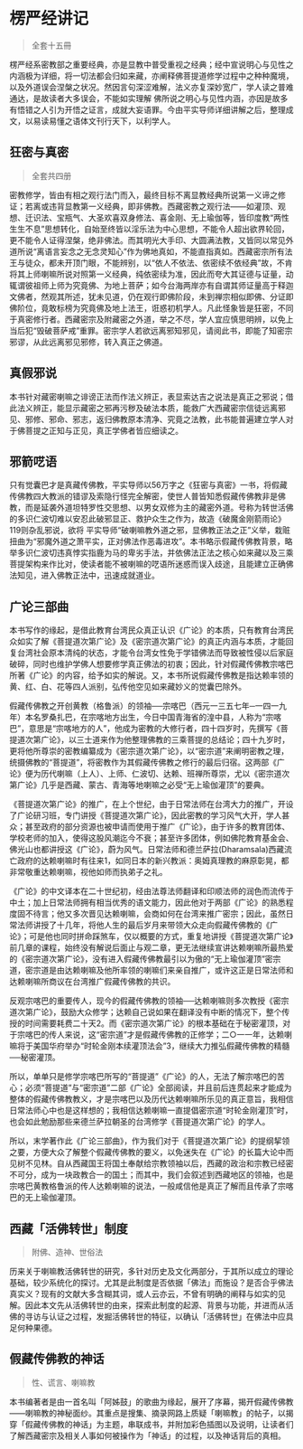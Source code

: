 # 楞严经讲记

> 全套十五冊

楞严经系密教部之重要经典，亦是显教中普受重视之经典；经中宣说明心与见性之内涵极为详细，将一切法都会归如来藏，亦阐释佛菩提道修学过程中之种种魔境，以及外道误会涅槃之状况。然因言句深涩难解，法义亦复深妙宽广，学人读之普难通达，是故读者大多误会，不能如实理解 佛所说之明心与见性内涵，亦因是故多有悟错之人引为开悟之证言，成就大妄语罪。今由平实导师详细讲解之后，整理成文，以易读易懂之语体文刊行天下，以利学人。

## 狂密与真密

> 全套共四册

密教修学，皆由有相之观行法门而入，最终目标不离显教经典所说第一义谛之修证；若离或违背显教第一义经典，即非佛教。西藏密教之观行法——如灌顶、观想、迁识法、宝瓶气、大圣欢喜双身修法、喜金刚、无上瑜伽等，皆印度教“两性生生不息”思想转化，自始至终皆以淫乐法为中心思想，不能令人超出欲界轮回，更不能令人证得涅槃，绝非佛法。而其明光大手印、大圆满法教，又皆同以常见外道所说“离语言妄念之无念灵知心”作为佛地真如，不能直指真如。西藏密宗所有法王与徒众，都未开顶门眼，不能辨别，以“依人不依法、依密续不依经典”故，不肯将其上师喇嘛所说对照第一义经典，纯依密续为准，因此而夸大其证德与证量，动辄谓彼祖师上师为究竟佛、为地上菩萨；如今台海两岸亦有自谓其师证量高于释迦文佛者，然观其所述，犹未见道，仍在观行即佛阶段，未到禅宗相似即佛、分证即佛阶位，竟敢标榜为究竟佛及地上法王，诳惑初机学人。凡此怪象皆是狂密，不同于真密修行者。西藏密宗及附藏密之外道，举之不尽，学人宜应慎思明辨，以免上当后犯“毁破菩萨戒”重罪。密宗学人若欲远离邪知邪见，请阅此书，即能了知密宗邪谬，从此远离邪见邪修，转入真正之佛道。

## 真假邪说

本书针对藏密喇嘛之诽谤正法而作法义辨正，表显索达吉之说法是真正之邪说；借此法义辨正，能显示藏密之邪再污秽及破法本质，能救广大西藏密宗信徒远离邪见、邪修、邪命、邪志，返归佛教原本清净、究竟之法教，此书能普遍建立学人对于佛菩提之正知与正见，真正学佛者皆应细读之。

## 邪箭呓语

只有觉囊巴才是真藏传佛教，平实导师以56万字之《狂密与真密》一书，将假藏传佛教四大教派的错谬及索隐行怪完全解密，使世人普皆知悉假藏传佛教非是佛教，而是延袭外道坦特罗性交思想、以男女双修为主的藏密外道。号称为转世活佛的多识仁波切难以安忍此破邪显正、救护众生之作为，故造《破魔金刚箭雨论》119则杂乱邪说，欲将 平实导师“破喇嘛教外道之邪，显佛教正法之正”义举，栽赃扭曲为“邪魔外道之萧平实，正对佛法作恶毒进攻”。本书略示假藏传佛教背景，略举多识仁波切违真悖实指鹿为马的卑劣手法，并依佛法正法之核心如来藏以及三乘菩提架构来作比对，使读者能不被喇嘛的呓语所迷惑而误入歧途，且能建立正确佛法知见，进入佛教正法中，迅速成就道业。

## 广论三部曲

本书写作的缘起，是借此教育台湾民众真正认识《广论》的本质，只有教育台湾民众如实了解《菩提道次第广论》及《密宗道次第广论》的真正内涵与本质，才能回复台湾社会原本清纯的状态，才能令台湾女性免于学错佛法而导致被性侵以后家庭破碎，同时也维护学佛人想要修学真正佛法的初衷；因此，针对假藏传佛教宗喀巴所著《广论》的内容，给予如实的解说。又，本书所说假藏传佛教是指达赖率领的黄、红、白、花等四人派别，弘传他空见如来藏妙义的觉囊巴除外。

假藏传佛教之开创黄教（格鲁派）的领袖──宗喀巴（西元一三五七年─一四一九年）本名罗桑扎巴，在宗喀地方出生，今日中国青海省的湟中县，人称为“宗喀巴”，意思是“宗喀地方的人”，他成为密教的大修行者，四十四岁时，先撰写《菩提道次第广论》，以三士道来作为他整理佛教的三乘菩提的总结论；四十九岁时，更将他所尊崇的密教编纂成为《密宗道次第广论》，以“密宗道”来阐明密教之理，统摄佛教的“菩提道”，将密教作为其假藏传佛教之修行的最后归宿。这两部《广论》便为历代喇嘛（上人）、上师、仁波切、达赖、班禅所尊崇，尤以《密宗道次第广论》几乎是西藏、蒙古、青海等地喇嘛之必受“无上瑜伽灌顶”的要典。

《菩提道次第广论》的推广，在上个世纪，由于日常法师在台湾大力的推广，开设了广论研习班，专门讲授《菩提道次第广论》，因此密教的学习风气大开，学人甚众；甚至政府的部分资源也被申请而使用于推广《广论》，由于许多的教育团体、学校老师的加入，使得这股风潮迄今不衰；甚至许多团体，例如佛陀教育基金会、佛光山也都讲授这《广论》，蔚为风气。日常法师和德兰萨拉(Dharamsala)西藏流亡政府的达赖喇嘛时有往来1，如同日本的新兴教派：奥姆真理教的麻原彰晃，都非常敬重达赖喇嘛，视他如师而执弟子之礼。

《广论》的中文译本在二十世纪初，经由法尊法师翻译和印顺法师的润色而流传于中土；加上日常法师拥有相当优秀的语文能力，因此他对于两部《广论》的熟悉程度固不待言；他又多次晋见达赖喇嘛，会商如何在台湾来推广密宗；因此，虽然日常法师讲授了十几年，将他人生的最后岁月来带领大众走向假藏传佛教的《广论》；可是他也同时拼命踩煞车，仅以概要的方式，重复地讲授《菩提道次第广论》前几章的课程，始终没有解说后面止与观二章，更无法继续宣讲达赖喇嘛所最热爱的《密宗道次第广论》，没有进入假藏传佛教最引以为傲的“无上瑜伽灌顶”密宗道，密宗道是由达赖喇嘛及他所率领的喇嘛们来亲自推广，或许这正是日常法师和达赖喇嘛所商议在台湾推广假藏传佛教的共识。

反观宗喀巴的重要传人，现今的假藏传佛教的领袖──达赖喇嘛则多次教授《密宗道次第广论》，鼓励大众修学；达赖自己说如果在翻译没有中断的情况下，整个传授的时间需要耗费二十天2。而《密宗道次第广论》的根本基础在于秘密灌顶，对于宗喀巴的传人来说，这“密宗道”才是假藏传佛教的正修学；二○一一年，达赖喇嘛将于美国华府举办“时轮金刚本续灌顶法会”3，继续大力推弘假藏传佛教的精髓──秘密灌顶。

所以，单单只是修学宗喀巴所写的“菩提道”《广论》的人，无法了解宗喀巴的苦心；必须“菩提道”与“密宗道”二部《广论》全部阅读，并且前后连贯起来才能成为整体的假藏传佛教教义，才是宗喀巴以及历代达赖喇嘛所乐见的真正意旨，我相信日常法师心中也是这样想的；我相信达赖喇嘛一直提倡密宗道“时轮金刚灌顶”时，也会如此勉励那些来德兰萨拉朝圣的台湾修学《菩提道次第广论》的学人。

所以，末学著作此《广论三部曲》，作为我们对于《菩提道次第广论》的提纲挈领之要，方便大众了解整个假藏传佛教的要义，以免迷失在《广论》的长篇大论中而见树不见林。自从西藏国王将国土奉献给宗教领袖以后，西藏的政治和宗教已经密不可分，成为一块政教合一的国土；而其中，我们会叙述到西藏地区的领袖，也是宗喀巴黄教格鲁派的传人达赖喇嘛的说法，一般咸信他是真正了解而且传承了宗喀巴的无上瑜伽灌顶。

## 西藏「活佛转世」制度

> 附佛、造神、世俗法

历来关于喇嘛教活佛转世的研究，多针对历史及文化两部分，于其所以成立的理论基础，较少系统化的探讨。尤其是此制度是否依据「佛法」而施设？是否合乎佛法真实义？现有的文献大多含糊其词，或人云亦云，不曾有明确的阐释与如实的见解。因此本文先从活佛转世的由来，探索此制度的起源、背景与功能，并进而从活佛的寻访与认证之过程，发掘活佛转世的特征，以确认「活佛转世」在佛法中应具足何种果德。

## 假藏传佛教的神话

> 性、谎言、喇嘛教

本书编著者是由一首名叫「阿姊鼓」的歌曲为缘起，展开了序幕，揭开假藏传佛教——喇嘛教的神秘面纱。其重点是搜集、摘录网路上质疑「喇嘛教」的帖子，以揭穿「假藏传佛教的神话」为主题，串联成书，并附加彩色插图以及说明，让读者们了解西藏密宗及相关人事如何被操作为「神话」的过程，以及神话背后的真相。

